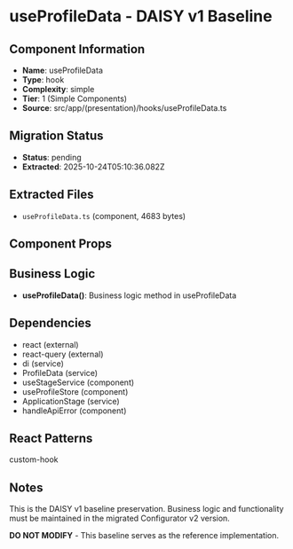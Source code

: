 # useProfileData - DAISY v1 Baseline

## Component Information

- **Name**: useProfileData
- **Type**: hook
- **Complexity**: simple
- **Tier**: 1 (Simple Components)
- **Source**: src/app/(presentation)/hooks/useProfileData.ts

## Migration Status

- **Status**: pending
- **Extracted**: 2025-10-24T05:10:36.082Z

## Extracted Files

- `useProfileData.ts` (component, 4683 bytes)

## Component Props



## Business Logic

- **useProfileData()**: Business logic method in useProfileData

## Dependencies

- react (external)
- react-query (external)
- di (service)
- ProfileData (service)
- useStageService (component)
- useProfileStore (component)
- ApplicationStage (service)
- handleApiError (component)

## React Patterns

custom-hook

## Notes

This is the DAISY v1 baseline preservation. Business logic and functionality
must be maintained in the migrated Configurator v2 version.

**DO NOT MODIFY** - This baseline serves as the reference implementation.
